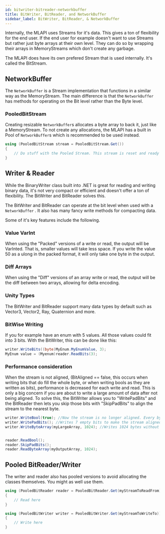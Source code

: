 ```yaml
---
id: bitwriter-bitreader-networkbuffer
title: BitWriter, BitReader, and NetworkBuffer
sidebar_label: BitWriter, BitReader, & NetworkBuffer
---
```


Internally, the MLAPI uses Streams for it's data. This gives a ton of flexibility for the end user. If the end user for example doesn't want to use Streams but rather just byte arrays at their own level. They can do so by wrapping their arrays in MemoryStreams which don't create any garbage.

The MLAPI does have its own prefered Stream that is used internally. It's called the BitStream.

## NetworkBuffer

The `NetworkBuffer` is a Stream implementation that functions in a similar way as the MemoryStream. The main difference is that the `NetworkBuffer`  has methods for operating on the Bit level rather than the Byte level.

### PooledBitStream

Creating resizable `NetworkBuffer`s allocates a byte array to back it, just like a MemoryStream. To not create any allocations, the MLAPI has a built in Pool of `NetworkBuffer`s  which is recommended to be used instead.

```csharp
using (PooledBitStream stream = PooledBitStream.Get())
{
    // Do stuff with the Pooled Stream. This stream is reset and ready for use, it will auto resize to fit all your data.
}
```

## Writer & Reader

While the BinaryWriter class built into .NET is great for reading and writing binary data, it's not very compact or efficient and doesn't offer a ton of flexibility. The BitWriter and BitReader solves this.

The BitWriter and BitReader can operate at the bit level when used with a `NetworkBuffer` . It also has many fancy write methods for compacting data.

Some of it's key features include the following.

### Value VarInt

When using the "Packed" versions of a write or read, the output will be VarInted. That is, smaller values will take less space. If you write the value 50 as a ulong in the packed format, it will only take one byte in the output.

### Diff Arrays

When using the "Diff" versions of an array write or read, the output will be the diff between two arrays, allowing for delta encoding.

### Unity Types

The BitWriter and BitReader support many data types by default such as Vector3, Vector2, Ray, Quaternion and more.

### BitWise Writing

If you for example have an enum with 5 values. All those values could fit into 3 bits. With the BitWriter, this can be done like this:

```csharp
writer.WriteBits((byte)MyEnum.MyEnumValue, 3);
MyEnum value = (Myenum)reader.ReadBits(3);
```

### Performance consideration

When the stream is not aligned, (BitAligned == false, this occurs when writing bits that do fill the whole byte, or when writing bools as they are written as bits), performance is decreased for each write and read. This is only a big concern if you are about to write a large amount of data after not being aligned. To solve this, the BitWriter allows you to "WritePadBits" and the BitReader then lets you skip those bits with "SkipPadBits" to align the stream to the nearest byte.

```csharp
writer.WriteBool(true); //Now the stream is no longer aligned. Every byte has to be offset by 1 bit.
writer.WritePadBits(); //Writes 7 empty bits to make the stream aligned.
writer.WriteByteArray(myLargeArray, 1024); //Writes 1024 bytes without any bit adjustments


reader.ReadBool();
reader.SkipPadBits();
reader.ReadByteArray(myOutputArray, 1024);
```

## Pooled BitReader/Writer

The writer and reader also has pooled versions to avoid allocating the classes themselves. You might as well use them.

```csharp
using (PooledBitReader reader = PooledBitReader.Get(myStreamToReadFrom))
{
    // Read here
}

using (PooledBitWriter writer = PooledBitWriter.Get(myStreamToWriteTo))
{
    // Write here
}
```
